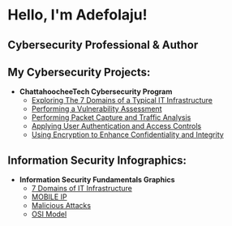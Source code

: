 <h1>Hello, I'm Adefolaju! <br/> 
  <h2> Cybersecurity Professional & Author</h2>


  <h2> My Cybersecurity Projects:</h2>

- <b>ChattahoocheeTech Cybersecurity Program</b>
  - [Exploring The 7 Domains of a Typical IT Infrastructure](https://studentschattahoocheetech-my.sharepoint.com/:b:/g/personal/asijuwa2_students_chattahoocheetech_edu1/Ef5ZWNKKg8RDgTkODddVrOABkqcxlYf2BXgevLn_S_Z9BA?e=S2Ysia)
  - [Performing a Vulnerability Assessment](https://studentschattahoocheetech-my.sharepoint.com/:b:/g/personal/asijuwa2_students_chattahoocheetech_edu1/EZDeREyONapGoFSbXwzaMWUBRP5G5_4ufLW_UAOak-QLCA?e=xg3yJl)
  - [Performing Packet Capture and Traffic Analysis](https://studentschattahoocheetech-my.sharepoint.com/:b:/g/personal/asijuwa2_students_chattahoocheetech_edu1/EazJNAiQnK1Oh2WoK7JniHwBX1uPqlD5cNCaPXE7fWxe8g?e=ei6zud)
  - [Applying User Authentication and Access Controls](https://studentschattahoocheetech-my.sharepoint.com/:b:/g/personal/asijuwa2_students_chattahoocheetech_edu1/EdF-Hjyi_IBOpkWgBshJc2kBEDuvpRPXmZOP5kZodQMZAw?e=2axEJi)
  - [Using Encryption to Enhance Confidentiality and Integrity](file:///C:/Users/BillNye/Downloads/Using%20Encryption%20to%20Enhance%20Confidentiality%20and%20Integrity%20(4e)%20-%20Adefolaju%20Sijuwade.pdf)

 <h2>Information Security Infographics:</h2>

 - <b>Information Security Fundamentals Graphics</b>
   - [7 Domains of IT Infrastructure](file:///C:/Users/BillNye/Downloads/7%20Domains%20of%20IT%20Infrastructure%20Chapter%201%20Infographic.pdf)
   - [MOBILE IP](file:///C:/Users/BillNye/Downloads/Mobile%20IP%20Chapter%202%20Infographic.pdf)
   - [Malicious Attacks](file:///C:/Users/BillNye/Downloads/What%20is%20a%20Malicious%20Attack.pdf)
   - [OSI Model](file:///C:/Users/BillNye/Downloads/OSI%20Model%20Infographic.pdf)


  
